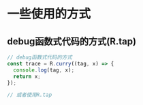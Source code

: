 # 一些使用的方式

## debug函数式代码的方式(R.tap)

```javascript
// debug函数式代码的方式
const trace = R.curry((tag, x) => {
  console.log(tag, x);
  return x;
});

// 或者使用R.tap
```



## 